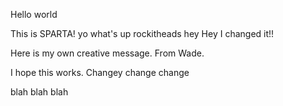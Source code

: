 Hello world

This is SPARTA!
yo what's up rockitheads
hey
Hey I changed it!!

Here is my own creative message. From Wade.

I hope this works.
Changey change change



blah blah blah
